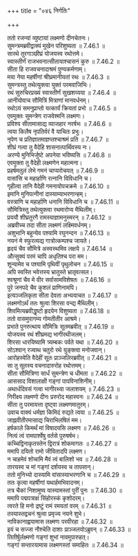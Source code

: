 +++
title = "०४६ निर्गतिः"

+++


  
ततो रजन्यां व्युष्टायां लक्ष्मणो दीनचेतनः।  
सुमन्त्रमब्रवीद्वाक्यं मुखेन परिशुष्यता ॥ 7.46.1 ॥   
सारथे तुरगाञ्छीघ्रं योजयस्व रथोत्तमे।  
स्वास्तीर्णं राजभवनात्सीतायाश्चासनं कुरु ॥ 7.46.2 ॥   
सीता हि राजवचनादाश्रमं पुण्यकर्मणाम्।  
मया नेया महर्षीणां श्रीघ्रमानीयतां रथः ॥ 7.46.3 ॥   
सुमन्त्रस्तु तथेत्युक्त्वा युक्तं परमवाजिभिः।  
रथं सुरुचिरप्रख्यं स्वास्तीर्णं सुखशय्यया ॥ 7.46.4 ॥   
आनीयोवाच सौमित्रिं मित्राणां मानवर्धनम्।  
रथोऽयं समनुप्राप्तो यत्कार्यं क्रियतां प्रभो ॥ 7.46.5 ॥   
एवमुक्तः सुमन्त्रेण राजवेश्मनि लक्ष्मणः।  
प्रविश्य सीतामासाद्य व्याजहार नरर्षभः ॥ 7.46.6 ॥   
त्वया किलैष नृपतिर्वरं वै याचितः प्रभुः।  
नृपेण च प्रतिज्ञातमाज्ञप्तश्चाश्रमं प्रति ॥ 7.46.7 ॥   
शीघ्रं गत्वा तु वैदेहि शासनात्पार्थिवस्य नः।  
अरण्ये मुनिभिर्जुष्टे अपनेया भविष्यसि ॥ 7.46.8 ॥   
एवमुक्ता तु वैदेही लक्ष्मणेन महात्मना।  
प्रहर्षमतुलं लेभे गमनं चाप्यरोचयत् ॥ 7.46.9 ॥   
वासांसि च महार्हाणि रत्नानि विविधानि च।  
गृहीत्वा तानि वैदेही गमनायोपचक्रमे ॥ 7.46.10 ॥   
इमानि मुनिपत्नीनां दास्याम्याभरणान्हम्।  
वस्त्राणि च महार्हाणि धनानि विविधानि च ॥ 7.46.11 ॥   
सौमित्रिस्तु तथेत्युक्त्वा रथमारोप्य मैथिलीम्।  
प्रययौ शीघ्रतुरगै रामस्याज्ञामनुस्मरन् ॥ 7.46.12 ॥   
अब्रवीच्च तदा सीता लक्ष्मणं लक्ष्मिवर्धनम्।  
अशुभानि बहून्येव पश्यामि रघुनन्दन ॥ 7.46.13 ॥   
नयनं मे स्फुरत्यद्य गात्रोत्कम्पश्च जायते।  
हृदयं चैव सौमित्रे अस्वस्थमिव लक्षये ॥ 7.46.14 ॥   
औत्सुक्यं परमं चापि अधृतिश्च परा मम।  
शून्यामेव च पश्यामि पृथिवीं पृथुलोचन ॥ 7.46.15 ॥   
अपि स्वस्ति भवेत्तस्य भ्रातुस्ते भ्रातृवत्सल।  
श्वश्रूणां चैव मे वीर सर्वासामविशेषतः ॥ 7.46.16 ॥   
पुरे जनपदे चैव कुशलं प्राणिनामपि।  
इत्यञ्जलिकृता सीता देवता अभ्ययाचत ॥ 7.46.17 ॥   
लक्ष्मणोऽर्थं ततः श्रुत्वा शिरसा वन्द्य मैथिलीम्।  
शिवमित्यब्रवीद्धृष्टो हृदयेन विशुष्यता ॥ 7.46.18 ॥   
ततो वासमुपागम्य गोमतीतीर आश्रमे।  
प्रभाते पुनरुत्थाय सौमित्रिः सूतमब्रवीत् ॥ 7.46.19 ॥   
योजयस्व रथं शीघ्रमद्य भागीरथीजलम्।  
शिरसा धारयिष्यामि त्र्यम्बकः पर्वते यथा ॥ 7.46.20 ॥   
सोऽश्वान् रज्वाथ चतुरो रथे युङ्क्त्वा मनोजवान्।  
आरोहस्वेति वैदेहीं सूतः प्राञ्जलिरब्रवीत् ॥ 7.46.21 ॥   
सा तु सूतस्य वचनादारुरोह रथोत्तमम्।  
सीता सौमित्रिणा सार्धं सुमन्त्रेण च धीमता ॥ 7.46.22 ॥   
आससाद विशालाक्षी गङ्गां पापविनाशिनीम्।  
अथार्धदिवसं गत्वा भागीरथ्या जलाशयम् ॥ 7.46.23 ॥   
निरीक्ष्य लक्ष्मणो दीनः प्ररुरोद महास्वनः ॥ 7.46.24 ॥   
सीता तु परमायत्ता दृष्ट्वा लक्ष्मणमातुरम्।  
उवाच वाक्यं धर्मज्ञा किमिदं रुद्यते त्वया ॥ 7.46.25 ॥   
जाह्नवीतीरमासाद्य चिराभिलषितं मम।  
हर्षकाले किमर्थं मां विषादयसि लक्ष्मण ॥ 7.46.26 ॥   
नित्यं त्वं रामपार्श्वेषु वर्तसे पुरुषर्षभ।  
कच्चिद्विनाकृतस्तेन द्विरात्रं शोकमागतः ॥ 7.46.27 ॥   
ममापि दयितो रामो जीवितादपि लक्ष्मण।  
न चाहमेवं शोचामि मैवं त्वं बालिशो भव ॥ 7.46.28 ॥   
तारयस्व च मां गङ्गां दर्शयस्व च तापसान्।  
ततो मुनिभ्यो दास्यामि वांसास्याभरणानि च ॥ 7.46.29 ॥   
ततः कृत्वा महर्षीणां यथार्हमभिवादनम्।  
तत्र चैकां निशामुष्य यास्यामस्तां पुरीं पुनः ॥ 7.46.30 ॥   
ममापि पद्मपत्राक्षं सिंहोरस्कं कृशोदरम्।  
त्वरते हि मनो द्रष्टुं रामं रमयतां वरम् ॥ 7.46.31 ॥   
तस्यास्तद्वचनं श्रुत्वा प्रमृज्य नयने शुभे।  
नाविकानाह्वयामास लक्ष्मणः परवीरहा ॥ 7.46.32 ॥   
इयं च सज्जा नौश्चेति दाशाः प्राञ्जलयोऽब्रुवन् ॥ 7.46.33 ॥   
तितीर्षुर्लक्ष्मणो गङ्गां शुभां नावमुपारुहत्।  
गङ्गां सन्तारयामास लक्ष्मणस्तां समाहितः ॥ 7.46.34 ॥   
